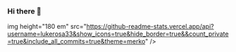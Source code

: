 ### Hi there 👋

img height="180 em" src="https://github-readme-stats.vercel.app/api?username=lukerosa33&show_icons=true&hide_border=true&&count_private=true&include_all_commits=true&theme=merko" />
